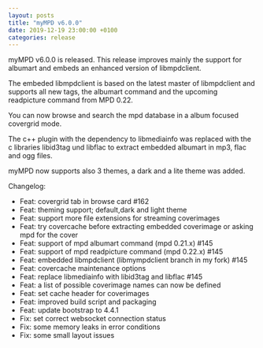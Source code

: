 ```yaml
---
layout: posts
title: "myMPD v6.0.0"
date: 2019-12-19 23:00:00 +0100
categories: release
---
```


myMPD v6.0.0 is released. This release improves mainly the support for albumart and embeds an enhanced version of libmpdclient. 

The embeded libmpdclient is based on the latest master of libmpdclient and supports all new tags, the albumart command and 
the upcoming readpicture command from MPD 0.22.

You can now browse and search the mpd database in a album focused covergrid mode. 

The c++ plugin with the dependency to libmediainfo was replaced with the c libraries libid3tag und libflac to extract 
embedded albumart in mp3, flac and ogg files.

myMPD now supports also 3 themes, a dark and a lite theme was added.

Changelog:
- Feat: covergrid tab in browse card #162 
- Feat: theming support; default,dark and light theme
- Feat: support more file extensions for streaming coverimages
- Feat: try covercache before extracting embedded coverimage or asking mpd for the cover
- Feat: support of mpd albumart command (mpd 0.21.x) #145 
- Feat: support of mpd readpicture command (mpd 0.22.x) #145 
- Feat: embedded libmpdclient (libmympdclient branch in my fork) #145 
- Feat: covercache maintenance options
- Feat: replace libmediainfo with libid3tag and libflac #145 
- Feat: a list of possible coverimage names can now be defined
- Feat: set cache header for coverimages
- Feat: improved build script and packaging
- Feat: update bootstrap to 4.4.1
- Fix: set correct websocket connection status
- Fix: some memory leaks in error conditions
- Fix: some small layout issues
